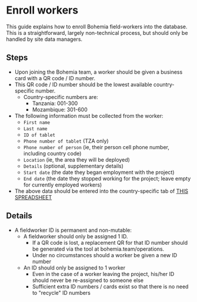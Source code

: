 # Enroll workers

This guide explains how to enroll Bohemia field-workers into the database. This is a straightforward, largely non-technical process, but should only be handled by site data managers.

## Steps

- Upon joining the Bohemia team, a worker should be given a business card with a QR code / ID number.
- This QR code / ID number should be the lowest available country-specific number.
  - Country-specific numbers are:
    - Tanzania: 001-300
    - Mozambique: 301-600
- The following information must be collected from the worker:
  - `First name`
  - `Last name`
  - `ID of tablet`
  - `Phone number of tablet` (TZA only)
  - `Phone number of person` (ie, their person cell phone number, including country code)
  - `Location` (ie, the area they will be deployed)
  - `Details` (optional, supplementary details)
  - `Start date` (the date they began employment with the project)
  - `End date` (the date they stopped working for the project; leave empty for currently employed workers)
- The above data should be entered into the country-specific tab of [THIS SPREADSHEET](https://docs.google.com/spreadsheets/d/1o1DGtCUrlBZcu-iLW-reWuB3PC8poEFGYxHfIZXNk1Q/edit#gid=490144130)

## Details

- A fieldworker ID is permanent and non-mutable:
  - A fieldworker should only be assigned 1 ID.
    - If a QR code is lost, a replacement QR for that ID number should be generated via the tool at bohemia.team/operations.
    - Under no circumstances should a worker be given a new ID number
  - An ID should only be assigned to 1 worker
    - Even in the case of a worker leaving the project, his/her ID should never be re-assigned to someone else
    - Sufficient extra ID numbers / cards exist so that there is no need to "recycle" ID numbers
